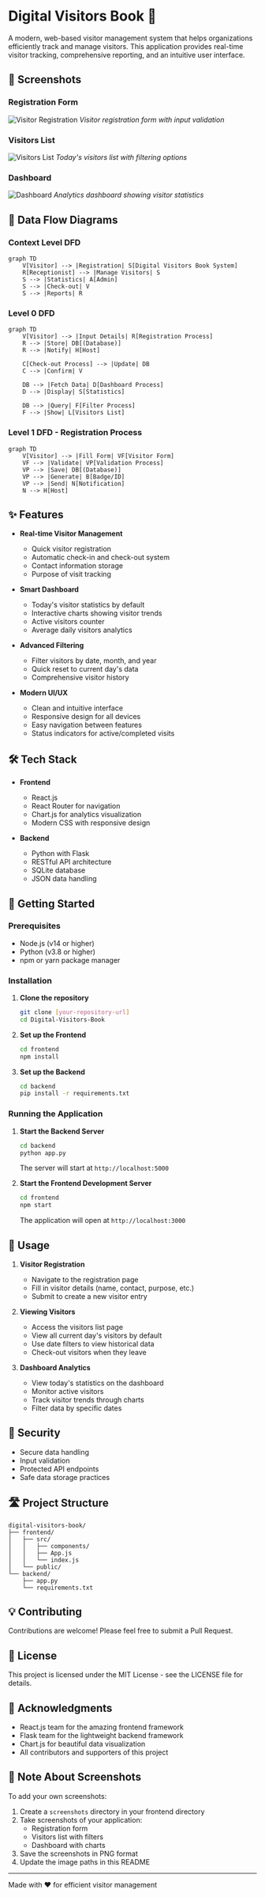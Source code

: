# Digital Visitors Book 📝

A modern, web-based visitor management system that helps organizations efficiently track and manage visitors. This application provides real-time visitor tracking, comprehensive reporting, and an intuitive user interface.

## 📸 Screenshots

### Registration Form
![Visitor Registration](./screenshots/registration.png)
*Visitor registration form with input validation*

### Visitors List
![Visitors List](./screenshots/visitors-list.png)
*Today's visitors list with filtering options*

### Dashboard
![Dashboard](./screenshots/dashboard.png)
*Analytics dashboard showing visitor statistics*

## 🔄 Data Flow Diagrams

### Context Level DFD
```mermaid
graph TD
    V[Visitor] --> |Registration| S[Digital Visitors Book System]
    R[Receptionist] --> |Manage Visitors| S
    S --> |Statistics| A[Admin]
    S --> |Check-out| V
    S --> |Reports| R
```

### Level 0 DFD
```mermaid
graph TD
    V[Visitor] --> |Input Details| R[Registration Process]
    R --> |Store| DB[(Database)]
    R --> |Notify| H[Host]
    
    C[Check-out Process] --> |Update| DB
    C --> |Confirm| V
    
    DB --> |Fetch Data| D[Dashboard Process]
    D --> |Display| S[Statistics]
    
    DB --> |Query| F[Filter Process]
    F --> |Show| L[Visitors List]
```

### Level 1 DFD - Registration Process
```mermaid
graph TD
    V[Visitor] --> |Fill Form| VF[Visitor Form]
    VF --> |Validate| VP[Validation Process]
    VP --> |Save| DB[(Database)]
    VP --> |Generate| B[Badge/ID]
    VP --> |Send| N[Notification]
    N --> H[Host]
```

## ✨ Features

- **Real-time Visitor Management**
  - Quick visitor registration
  - Automatic check-in and check-out system
  - Contact information storage
  - Purpose of visit tracking

- **Smart Dashboard**
  - Today's visitor statistics by default
  - Interactive charts showing visitor trends
  - Active visitors counter
  - Average daily visitors analytics

- **Advanced Filtering**
  - Filter visitors by date, month, and year
  - Quick reset to current day's data
  - Comprehensive visitor history

- **Modern UI/UX**
  - Clean and intuitive interface
  - Responsive design for all devices
  - Easy navigation between features
  - Status indicators for active/completed visits

## 🛠️ Tech Stack

- **Frontend**
  - React.js
  - React Router for navigation
  - Chart.js for analytics visualization
  - Modern CSS with responsive design

- **Backend**
  - Python with Flask
  - RESTful API architecture
  - SQLite database
  - JSON data handling

## 🚀 Getting Started

### Prerequisites

- Node.js (v14 or higher)
- Python (v3.8 or higher)
- npm or yarn package manager

### Installation

1. **Clone the repository**
   ```bash
   git clone [your-repository-url]
   cd Digital-Visitors-Book
   ```

2. **Set up the Frontend**
   ```bash
   cd frontend
   npm install
   ```

3. **Set up the Backend**
   ```bash
   cd backend
   pip install -r requirements.txt
   ```

### Running the Application

1. **Start the Backend Server**
   ```bash
   cd backend
   python app.py
   ```
   The server will start at `http://localhost:5000`

2. **Start the Frontend Development Server**
   ```bash
   cd frontend
   npm start
   ```
   The application will open at `http://localhost:3000`

## 📱 Usage

1. **Visitor Registration**
   - Navigate to the registration page
   - Fill in visitor details (name, contact, purpose, etc.)
   - Submit to create a new visitor entry

2. **Viewing Visitors**
   - Access the visitors list page
   - View all current day's visitors by default
   - Use date filters to view historical data
   - Check-out visitors when they leave

3. **Dashboard Analytics**
   - View today's statistics on the dashboard
   - Monitor active visitors
   - Track visitor trends through charts
   - Filter data by specific dates

## 🔐 Security

- Secure data handling
- Input validation
- Protected API endpoints
- Safe data storage practices

## 🛣️ Project Structure

```
digital-visitors-book/
├── frontend/
│   ├── src/
│   │   ├── components/
│   │   ├── App.js
│   │   └── index.js
│   └── public/
└── backend/
    ├── app.py
    └── requirements.txt
```

## 💡 Contributing

Contributions are welcome! Please feel free to submit a Pull Request.

## 📜 License

This project is licensed under the MIT License - see the LICENSE file for details.

## 🙏 Acknowledgments

- React.js team for the amazing frontend framework
- Flask team for the lightweight backend framework
- Chart.js for beautiful data visualization
- All contributors and supporters of this project

## 📝 Note About Screenshots

To add your own screenshots:
1. Create a `screenshots` directory in your frontend directory
2. Take screenshots of your application:
   - Registration form
   - Visitors list with filters
   - Dashboard with charts
3. Save the screenshots in PNG format
4. Update the image paths in this README

---

Made with ❤️ for efficient visitor management



